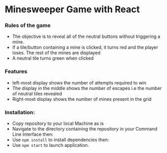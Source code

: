 # Minesweeper Game with React

### Rules of the game
* The objective is to reveal all of the neutral buttons without triggering a mine.
* If a tile/button containing a mine is clicked, it turns red and the player loses. The rest of the mines are displayed
* A neutral tile turns green when clicked

### Features
* left-most display shows the number of attempts required to win
* The display in the middle shows the number of escapes i.e the number of neutral tiles revealed
* Right-most display shows the number of mines present in the grid

### Installation: 
* Copy repository to your local Machine as is
* Navigate to the directory containing the repository in your Command Line Interface then:
* Use `npm install` to install dependencies then:
* Use `npm start` to launch application.

